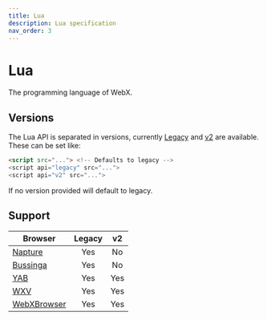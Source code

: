 ```yaml
---
title: Lua
description: Lua specification
nav_order: 3
---
```

# Lua

The programming language of WebX.

## Versions

The Lua API is separated in versions, currently [Legacy](legacy/index.md) and [v2](v2/index.md) are available.\
These can be set like:

```html
<script src="..."> <!-- Defaults to legacy -->
<script api="legacy" src="...">
<script api="v2" src="...">
```

If no version provided will default to legacy.

## Support

| Browser                             | Legacy                | v2                    |
| ----------------------------------- | :-------------------: | :-------------------: |
| [Napture](../browsers/napture.md)   | <span full>Yes</span> | <span none>No</span>  |
| [Bussinga](../browsers/bussinga.md) | <span full>Yes</span> | <span none>No</span>  |
| [YAB](../browsers/yab.md)           | <span full>Yes</span> | <span full>Yes</span> |
| [WXV](../browsers/wxv.md)           | <span full>Yes</span> | <span full>Yes</span> |
| [WebXBrowser](../browsers/wxb.md)   | <span full>Yes</span> | <span full>Yes</span> |

